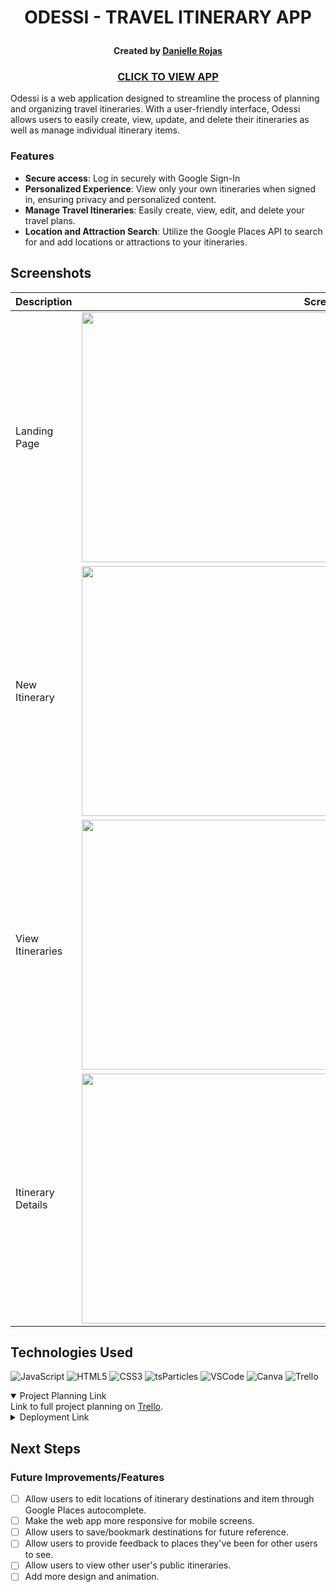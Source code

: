 # <p align="center">ODESSI - TRAVEL ITINERARY APP</p>

#### <p align="center">Created by [Danielle Rojas](https://www.linkedin.com/in/daniellerojas1/)</p>

### <p align="center">[CLICK TO VIEW APP](https://odessi-967addd3317d.herokuapp.com/)</p>


Odessi is a web application designed to streamline the process of planning and organizing travel itineraries. With a user-friendly interface, Odessi allows users to easily create, view, update, and delete their itineraries as well as manage individual itinerary items. 

### Features
* **Secure access**: Log in securely with Google Sign-In
* **Personalized Experience**: View only your own itineraries when signed in, ensuring privacy and personalized content.
* **Manage Travel Itineraries**: Easily create, view, edit, and delete your travel plans.
* **Location and Attraction Search**: Utilize the Google Places API to search for and add locations or attractions to your itineraries.

## Screenshots

| Description | Screenshot |
| --- | --- |
| Landing Page | <div id="header" align="center"><img src="https://i.imgur.com/3bdW5e3.jpg?1" width="800" height="400"></div> |
| New Itinerary | <div id="header" align="center"><img src="https://i.imgur.com/SnCaK3z.png?1" width="800" height="400"></div> |
| View Itineraries | <div id="header" align="center"><img src="https://i.imgur.com/9CQvI9s.png?1" width="800" height="400"></div> |
| Itinerary Details | <div id="header" align="center"><img src="https://i.imgur.com/bhZH9IX.png?1" width="800" height="400"></div> |

## Technologies Used

![JavaScript](https://img.shields.io/badge/-JavaScript-05122A?style=flat&logo=javascript)
![HTML5](https://img.shields.io/badge/-HTML5-05122A?style=flat&logo=html5) ![CSS3](https://img.shields.io/badge/-CSS-05122A?style=flat&logo=css3) ![tsParticles](https://img.shields.io/badge/-tsParticles-black) ![VSCode](https://img.shields.io/badge/-VS_Code-05122A?style=flat&logo=visualstudio) ![Canva](https://img.shields.io/badge/-Canva-05122A?style=flat&logo=canva) 
 ![Trello](https://img.shields.io/badge/-Trello-05122A?style=flat&logo=trello)


<details open>
    <summary> Project Planning Link</summary>
    Link to full project planning on <a href="">Trello</a>.
</details>
<details>
    <summary>Deployment Link</summary>
    <a href="https://odessi-967addd3317d.herokuapp.com/">Odessi - Travel App on Heroku</a>
</details>


## Next Steps
### Future Improvements/Features
- [ ] Allow users to edit locations of itinerary destinations and item through Google Places autocomplete.
- [ ] Make the web app more responsive for mobile screens.
- [ ] Allow users to save/bookmark destinations for future reference. 
- [ ] Allow users to provide feedback to places they've been for other users to see. 
- [ ] Allow users to view other user's public itineraries. 
- [ ] Add more design and animation. 